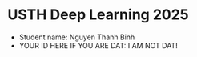 USTH Deep Learning 2025
==========================

* Student name: Nguyen Thanh Binh
* YOUR ID HERE IF YOU ARE DAT: I AM NOT DAT!
